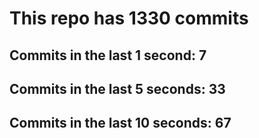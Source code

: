 # This repo has 1330 commits

## Commits in the last 1 second: 7
## Commits in the last 5 seconds: 33
## Commits in the last 10 seconds: 67
